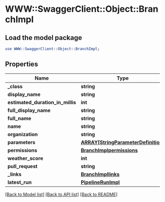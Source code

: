 # WWW::SwaggerClient::Object::BranchImpl

## Load the model package
```perl
use WWW::SwaggerClient::Object::BranchImpl;
```

## Properties
Name | Type | Description | Notes
------------ | ------------- | ------------- | -------------
**_class** | **string** |  | [optional] 
**display_name** | **string** |  | [optional] 
**estimated_duration_in_millis** | **int** |  | [optional] 
**full_display_name** | **string** |  | [optional] 
**full_name** | **string** |  | [optional] 
**name** | **string** |  | [optional] 
**organization** | **string** |  | [optional] 
**parameters** | [**ARRAY[StringParameterDefinition]**](StringParameterDefinition.md) |  | [optional] 
**permissions** | [**BranchImplpermissions**](BranchImplpermissions.md) |  | [optional] 
**weather_score** | **int** |  | [optional] 
**pull_request** | **string** |  | [optional] 
**_links** | [**BranchImpllinks**](BranchImpllinks.md) |  | [optional] 
**latest_run** | [**PipelineRunImpl**](PipelineRunImpl.md) |  | [optional] 

[[Back to Model list]](../README.md#documentation-for-models) [[Back to API list]](../README.md#documentation-for-api-endpoints) [[Back to README]](../README.md)


